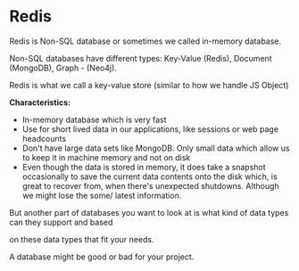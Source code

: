 # Redis

Redis is Non-SQL database or sometimes we called in-memory database.

Non-SQL databases have different types: Key-Value \(Redis\), Document \(MongoDB\), Graph - \(Neo4j\).

Redis is what we call a key-value store \(similar to how we handle JS Object\)

**Characteristics:**

* In-memory database which is very fast
* Use for short lived data in our applications, like sessions or web page headcounts
* Don't have large data sets like MongoDB. Only small data which allow us to keep it in machine memory and not on disk
* Even though the data is stored in memory, it does take a snapshot occasionally to save the current data contents onto the disk which, is great to recover from, when there's unexpected shutdowns. Although we might lose the some/ latest information.

But another part of databases you want to look at is what kind of data types can they support and based

on these data types that fit your needs.

A database might be good or bad for your project.

